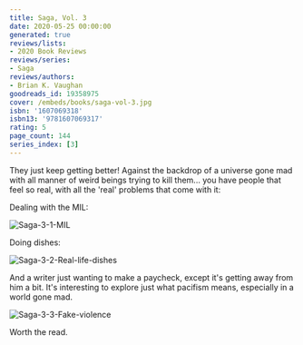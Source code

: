 ```yaml
---
title: Saga, Vol. 3
date: 2020-05-25 00:00:00
generated: true
reviews/lists:
- 2020 Book Reviews
reviews/series:
- Saga
reviews/authors:
- Brian K. Vaughan
goodreads_id: 19358975
cover: /embeds/books/saga-vol-3.jpg
isbn: '1607069318'
isbn13: '9781607069317'
rating: 5
page_count: 144
series_index: [3]
---
```

They just keep getting better! Against the backdrop of a universe gone mad with all manner of weird beings trying to kill them... you have people that feel so real, with all the 'real' problems that come with it:  

Dealing with the MIL:  

<!--more-->

![Saga-3-1-MIL](/embeds/books/attachments/saga-3-1-mil.png)  

Doing dishes:  

![Saga-3-2-Real-life-dishes](/embeds/books/attachments/saga-3-2-real-life-dishes.png)  

And a writer just wanting to make a paycheck, except it's getting away from him a bit. It's interesting to explore just what pacifism means, especially in a world gone mad.  

![Saga-3-3-Fake-violence](/embeds/books/attachments/saga-3-3-fake-violence.png)  

Worth the read.